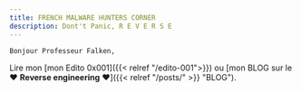 ```yaml
---
title: FRENCH MALWARE HUNTERS CORNER
description: Dont't Panic, R E V E R S E 
---
```



`Bonjour Professeur Falken,`


Lire mon  [mon Edito 0x001]({{< relref "/edito-001">}}) ou [mon BLOG sur le :heart: **Reverse engineering** :heart:]({{< relref "/posts/" >}} "BLOG").


